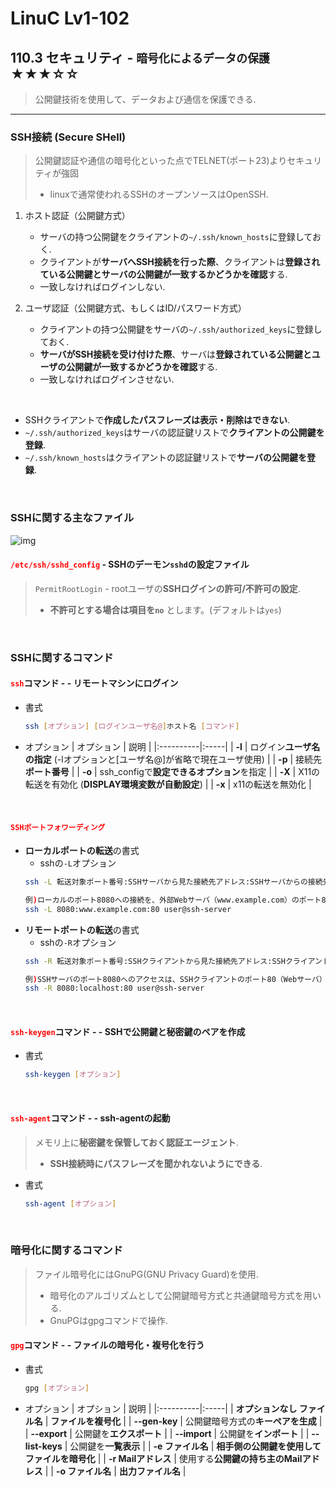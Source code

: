 # LinuC Lv1-102
## 110.3 セキュリティ - `暗号化によるデータの保護` ★★★☆☆
> 公開鍵技術を使用して、データおよび通信を保護できる.
---
### SSH接続 (Secure SHell)
>公開鍵認証や通信の暗号化といった点でTELNET(ポート23)よりセキュリティが強固
>- linuxで通常使われるSSHのオープンソースはOpenSSH.
1. ホスト認証（公開鍵方式）
    - サーバの持つ公開鍵をクライアントの`~/.ssh/known_hosts`に登録しておく.
    - クライアントが**サーバへSSH接続を行った際**、クライアントは**登録されている公開鍵とサーバの公開鍵が一致するかどうかを確認**する.
    - 一致しなければログインしない.

2. ユーザ認証（公開鍵方式、もしくはID/パスワード方式）
    - クライアントの持つ公開鍵をサーバの`~/.ssh/authorized_keys`に登録しておく.
    - **サーバがSSH接続を受け付けた際**、サーバは**登録されている公開鍵とユーザの公開鍵が一致するかどうかを確認**する.
    - 一致しなければログインさせない.

</br>

- SSHクライアントで**作成したパスフレーズは表示・削除はできない**.
- `~/.ssh/authorized_keys`はサーバの認証鍵リストで**クライアントの公開鍵を登録**.
- `~/.ssh/known_hosts`はクライアントの認証鍵リストで**サーバの公開鍵を登録**.

</br>

### SSHに関する主なファイル
![img](https://ping-t.com/mondai3/img/jpg/k21964.jpg)
#### <span style="color: red; ">**`/etc/ssh/sshd_config`**</span> - SSHのデーモン`sshd`の設定ファイル
> `PermitRootLogin` - rootユーザの**SSHログインの許可/不許可の設定**.
>- **不許可とする場合は項目を`no`** とします。(デフォルトは`yes`)

</br>

### SSHに関するコマンド
#### <span style="color: red; ">**`ssh`**</span>コマンド - - リモートマシンにログイン 
- 書式
    ```sh
    ssh [オプション] [ログインユーザ名@]ホスト名 [コマンド]
    ```
- オプション
    | オプション | 説明 |
    |:----------|:-----|
    | **-l** | ログイン**ユーザ名の指定** (-lオプションと[ユーザ名@]が省略で現在ユーザ使用) |
    | **-p** | 接続先**ポート番号** |
    | **-o** | ssh_configで**設定できるオプション**を指定 |
    | **-X** | X11の転送を有効化 (**DISPLAY環境変数が自動設定**) |
    | **-x** | x11の転送を無効化 |
</br>

#### <span style="color: red; ">**`SSHポートフォワーディング`**</span>
- **ローカルポートの転送**の書式
    - sshの`-L`オプション
    ```sh
    ssh -L 転送対象ポート番号:SSHサーバから見た接続先アドレス:SSHサーバからの接続先ポート番号 [SSH接続ユーザー名@]SSHサーバアドレス

    例)ローカルのポート8080への接続を、外部Webサーバ（www.example.com）のポート80へ転送する
    ssh -L 8080:www.example.com:80 user@ssh-server
    ```
- **リモートポートの転送**の書式
    - sshの`-R`オプション
    ```sh
    ssh -R 転送対象ポート番号:SSHクライアントから見た接続先アドレス:SSHクライアントからの接続先ポート番号 [SSH接続ユーザー名@]SSHサーバアドレス

    例)SSHサーバのポート8080へのアクセスは、SSHクライアントのポート80（Webサーバ）へ転送する
    ssh -R 8080:localhost:80 user@ssh-server
    ```

</br>

#### <span style="color: red; ">**`ssh-keygen`**</span>コマンド - - SSHで公開鍵と秘密鍵のペアを作成
- 書式
    ```sh
    ssh-keygen [オプション]
    ```

</br>

#### <span style="color: red; ">**`ssh-agent`**</span>コマンド - - ssh-agentの起動
> メモリ上に**秘密鍵を保管しておく認証エージェント**.
>- **SSH接続時にパスフレーズを聞かれないようにできる**.
- 書式
    ```sh
    ssh-agent [オプション]
    ```

</br>

### 暗号化に関するコマンド
> ファイル暗号化にはGnuPG(GNU Privacy Guard)を使用.
>- 暗号化のアルゴリズムとして公開鍵暗号方式と共通鍵暗号方式を用いる.
>- GnuPGはgpgコマンドで操作.
#### <span style="color: red; ">**`gpg`**</span>コマンド - - ファイルの暗号化・複号化を行う
- 書式
    ```sh
    gpg [オプション]
    ```
- オプション
    | オプション | 説明 |
    |:----------|:-----|
    | **オプションなし ファイル名** | **ファイルを複号化** | 
    | **--gen-key** | 公開鍵暗号方式の**キーペアを生成** |
    | **--export** | 公開鍵を**エクスポート** |
    | **--import** | 公開鍵を**インポート** |
    | **--list-keys** | 公開鍵を**一覧表示** |
    | **-e ファイル名** | **相手側の公開鍵を使用してファイルを暗号化** |
    | **-r Mailアドレス** | 使用する**公開鍵の持ち主のMailアドレス** |
    | **-o ファイル名** | **出力ファイル名** |
